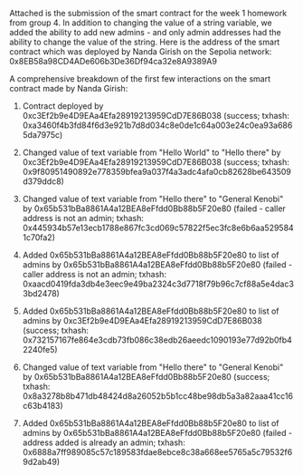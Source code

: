 Attached is the submission of the smart contract for the week 1 homework from group 4. In addition to changing the value of a string variable, we added the ability to add new admins - and only admin addresses had the ability to change the value of the string. Here is the address of the smart contract which was deployed by Nanda Girish on the Sepolia network: 0x8EB58a98CD4ADe606b3De36Df94ca32e8A9389A9

A comprehensive breakdown of the first few interactions on the smart contract made by Nanda Girish:

1. Contract deployed by 0xc3Ef2b9e4D9EAa4Efa28919213959CdD7E86B038 (success; txhash: 0xa3460f4b3fd84f6d3e921b7d8d034c8e0de1c64a003e24c0ea93a6865da7975c)
   
2. Changed value of text variable from "Hello World" to "Hello there" by 0xc3Ef2b9e4D9EAa4Efa28919213959CdD7E86B038 (success; txhash: 0x9f80951490892e778359bfea9a037f4a3adc4afa0cb82628be643509d379ddc8)

3. Changed value of text variable from "Hello there" to "General Kenobi" by 0x65b531bBa8861A4a12BEA8eFfdd0Bb88b5F20e80 (failed - caller address is not an admin; txhash: 0x445934b57e13ecb1788e867fc3cd069c57822f5ec3fc8e6b6aa5295841c70fa2)

4. Added 0x65b531bBa8861A4a12BEA8eFfdd0Bb88b5F20e80 to list of admins by 0x65b531bBa8861A4a12BEA8eFfdd0Bb88b5F20e80 (failed - caller address is not an admin; txhash: 0xaacd0419fda3db4e3eec9e49ba2324c3d7718f79b96c7cf88a5e4dac33bd2478)

5. Added 0x65b531bBa8861A4a12BEA8eFfdd0Bb88b5F20e80 to list of admins by 0xc3Ef2b9e4D9EAa4Efa28919213959CdD7E86B038 (success; txhash: 0x732157167fe864e3cdb73fb086c38edb26aeedc1090193e77d92b0fb42240fe5)

6. Changed value of text variable from "Hello there" to "General Kenobi" by 0x65b531bBa8861A4a12BEA8eFfdd0Bb88b5F20e80 (success; txhash: 0x8a3278b8b471db48424d8a26052b5b1cc48be98db5a3a82aaa41cc16c63b4183)

7. Added 0x65b531bBa8861A4a12BEA8eFfdd0Bb88b5F20e80 to list of admins by 0x65b531bBa8861A4a12BEA8eFfdd0Bb88b5F20e80 (failed - address added is already an admin; txhash: 0x6888a7ff989085c57c189583fdae8ebce8c38a668ee5765a5c79532f69d2ab49)
